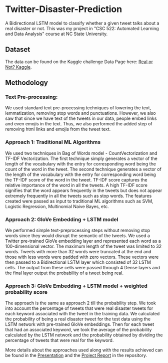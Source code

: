 # Twitter-Disaster-Prediction

A Bidirectional LSTM model to classify whether a given tweet talks about a real disaster or not. This was my project in "CSC 522: Automated Learning and Data Analysis" course at NC State University.

## Dataset
The data can be found on the Kaggle challenge Data Page here: [Real or Not? Kaggle](https://www.kaggle.com/c/nlp-getting-started/data/).

## Methodology

### Text Pre-processing:

We used standard text pre-processing techniques of lowering the text, lemmatization, removing stop words and punctuations. However, we also saw that since we have text of the tweets in our data, people embed links and even emojis in the text. Thus, we also performed the added step of removing html links and emojis from the tweet text.

### Approach 1: Traditional ML Algorithms

We used two techniques in Bag of Words model - CountVectorization and TF-IDF Vectorization. The first technique simply generates a vector of the length of the vocabulary with the entry for corresponding word being the count of the word in the tweet. The second technique generates a vector of the length of the vocabulary with the entry for corresponding word being the TF-IDF score of the word in the tweet. TF-IDF score captures the relative importance of the word in all the tweets. A high TF-IDF score signifies that the word appears frequently in the tweets but does not appear extremely frequently in all the tweets such as stop words. The features created were passed as input to traditional ML algorithms such as SVM, Logistic Regression, Multinomial Naive Bayes, etc. 

### Approach 2: GloVe Embedding + LSTM model

We performed simple text-preprocessing steps without removing stop words since they would disrupt the semantic of the tweets. We used a Twitter pre-trained GloVe embedding layer and represented each word as a 100-dimensional vector. The maximum length of the tweet was limited to 32 words. Tweets with more than 32 words were truncated at the end and those with less words were padded with zero vectors. These vectors were then passed to a Bidirectional LSTM layer which consisted of 32 LSTM cells. The output from these cells were passed through 4 Dense layers and the final layer output the probability of a tweet being real.

### Approach 3: GloVe Embedding + LSTM model + weighted probability score

The approach is the same as approach 2 till the probability step. We took into account the percentage of tweets that were real disaster tweets for each keyword associated with the tweet in the training data. We calculated the probability of being a real disaster tweet for the test data using the LSTM network with pre-trained GloVe embeddings. Then for each tweet that had an associated keyword, we took the average of the probability calculated by the LSTM network and the probability obtained by dividing the percentage of tweets that were real for the keyword.

More details about the approaches used along with the results achieved can be found in the [Presentation](Disaster_Prediction_Presentation.pdf) and the [Project Report](Disaster_Prediction_Report.pdf) in the repository.
